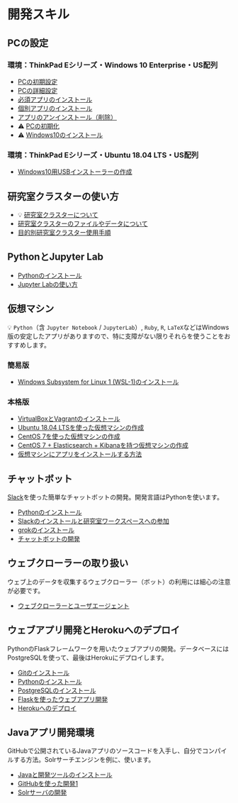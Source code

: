 # 開発スキル

## PCの設定

### 環境：ThinkPad Eシリーズ・Windows 10 Enterprise・US配列

* [PCの初期設定](pc-initial-setup.md)
* [PCの詳細設定](pc-advanced-settings.md)
* [必須アプリのインストール](pc-essential-apps.md)
* [個別アプリのインストール](pc-advanced-apps.md)
* [アプリのアンインストール（削除）](pc-uninstall.md)
* :warning: [PCの初期化](pc-reset.md)
* :warning: [Windows10のインストール](pc-win10.md)

### 環境：ThinkPad Eシリーズ・Ubuntu 18.04 LTS・US配列

* [Windows10用USBインストーラーの作成](pc-win10-installer-on-ubuntu.md)


## 研究室クラスターの使い方

- :bulb: [研究室クラスターについて](k8s/README.md)
- [研究室クラスターのファイルやデータについて](k8s/README-data.md)
- [目的別研究室クラスター使用手順](k8s/README-index.md)

## PythonとJupyter Lab

* [Pythonのインストール](pc-python.md)
* [Jupyter Labの使い方](pc-jupyterlab.md)

## 仮想マシン

:bulb: `Python`（含 `Jupyter Notebook` / `JupyterLab`）, `Ruby`, `R`, `LaTeX`などはWindows版の安定したアプリがありますので、特に支障がない限りそれらを使うことをおすすめします。

### 簡易版

* [Windows Subsystem for Linux 1 (WSL-1)のインストール](pc-wsl-1.md)

### 本格版

* [VirtualBoxとVagrantのインストール](pc-virtualbox-vagrant.md)
* [Ubuntu 18.04 LTSを使った仮想マシンの作成](vm-ubuntu1804.md)
* [CentOS 7を使った仮想マシンの作成](vm-centos7.md)
* [CentOS 7 + Elasticsearch + Kibanaを持つ仮想マシンの作成](vm-centos7-ek.md)
* [仮想マシンにアプリをインストールする方法](vm-install-apps.md)


## チャットボット

[Slack](https://www.slack.com/)を使った簡単なチャットボットの開発。開発言語はPythonを使います。

- [Pythonのインストール](pc-python.md)
- [Slackのインストールと研究室ワークスペースへの参加](pc-slack.md)
- [grokのインストール](pc-ngrok.md)
- [チャットボットの開発](chatbot-slack-1.md)

## ウェブクローラーの取り扱い

ウェブ上のデータを収集するウェブクローラー（ボット）の利用には細心の注意が必要です。

- [ウェブクローラーとユーザエージェント](web-crawler.md)

## ウェブアプリ開発とHerokuへのデプロイ

PythonのFlaskフレームワークを用いたウェブアプリの開発。データベースにはPostgreSQLを使って、最後はHerokuにデプロイします。

- [Gitのインストール](pc-git.md)
- [Pythonのインストール](pc-python.md)
- [PostgreSQLのインストール](pc-postgresql.md)
- [Flaskを使ったウェブアプリ開発](webapp-flask.md)
- [Herokuへのデプロイ](pc-heroku.md)

## Javaアプリ開発環境

GitHubで公開されているJavaアプリのソースコードを入手し、自分でコンパイルする方法。Solrサーチエンジンを例に、使います。

- [Javaと開発ツールのインストール](pc-java.md)
- [GitHubを使った開発1](github-1.md)
- [Solrサーバの開発](solr-server.md)
